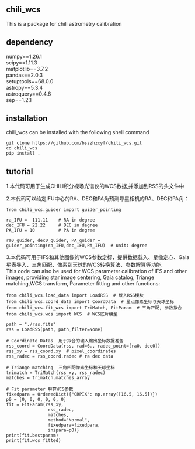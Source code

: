 ## chili_wcs

This is a package for chili astrometry calibration

## dependency
numpy==1.26.1\
scipy==1.11.3\
matplotlib==3.7.2\
pandas==2.0.3\
setuptools==68.0.0\
astropy==5.3.4\
astroquery==0.4.6\
sep==1.2.1

## installation
chili_wcs can be installed with the following shell command

```shell
git clone https://github.com/bszzhzxyf/chili_wcs.git
cd chili_wcs
pip install .
```
## tutorial
1.本代码可用于生成CHILI积分视场光谱仪的WCS数据,并添加到RSS的头文件中

2.本代码可以给定IFU中心的RA、DEC和PA角预测导星相机的RA、DEC和PA角：
```
from chili_wcs.guider import guider_pointing

ra_IFU =  111.11    # RA in degree
dec_IFU = 22.22     # DEC in degree
PA_IFU = 10         # PA in degree 

ra0_guider, dec0_guider, PA_guider = guider_pointing(ra_IFU,dec_IFU,PA_IFU)  # unit: degree
```

3.本代码可用于IFS和其他图像的WCS参数定标，提供数据载入、星像定心、Gaia星表导入、三角匹配、像素到天球的WCS转换算法、参数解算等功能:\
This code can also be used for WCS parameter calibration of IFS and other images, providing star image centering, Gaia catalog, Triange matching,WCS transform, Parameter fitting and other functions:
```
from chili_wcs.load_data import LoadRSS  # 载入RSS模块
from chili_wcs.coord_data import CoordData  # 星点像素坐标与天球坐标
from chili_wcs.fit_wcs import TriMatch, FitParam  # 三角匹配, 参数拟合
from chili_wcs.wcs import WCS  # WCS底片模型

path = "./rss.fits"
rss = LoadRSS(path, path_filter=None)

# Coordinate Datas  用于拟合的输入输出坐标数据准备
rss_coord = CoordData(rss, rad=6., radec_point=[ra0, dec0])
rss_xy = rss_coord.xy  # pixel_coordinates
rss_radec = rss_coord.radec # ra dec data

# Triange matching  三角匹配像素坐标和天球坐标
trimatch = TriMatch(rss_xy, rss_radec)
matches = trimatch.matches_array  

# Fit parameter 解算WCS参数
fixedpara = OrderedDict({"CRPIX": np.array([16.5, 16.5])})    
p0 = [0, 0, 0, 0, 0, 0]
fit = FitParam(rss_xy,
                rss_radec,
                matches,
                method="Normal",
                fixedpara=fixedpara,
                inipara=p0)}
print(fit.bestparam)
print(fit.wcs_fitted)
```